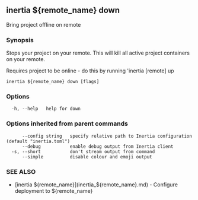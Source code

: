 ## inertia ${remote_name} down

Bring project offline on remote

### Synopsis

Stops your project on your remote. This will kill all active project containers on your remote.
	
Requires project to be online - do this by running 'inertia [remote] up

```
inertia ${remote_name} down [flags]
```

### Options

```
  -h, --help   help for down
```

### Options inherited from parent commands

```
      --config string   specify relative path to Inertia configuration (default "inertia.toml")
      --debug           enable debug output from Inertia client
  -s, --short           don't stream output from command
      --simple          disable colour and emoji output
```

### SEE ALSO

* [inertia ${remote_name}](inertia_${remote_name}.md)	 - Configure deployment to ${remote_name}

